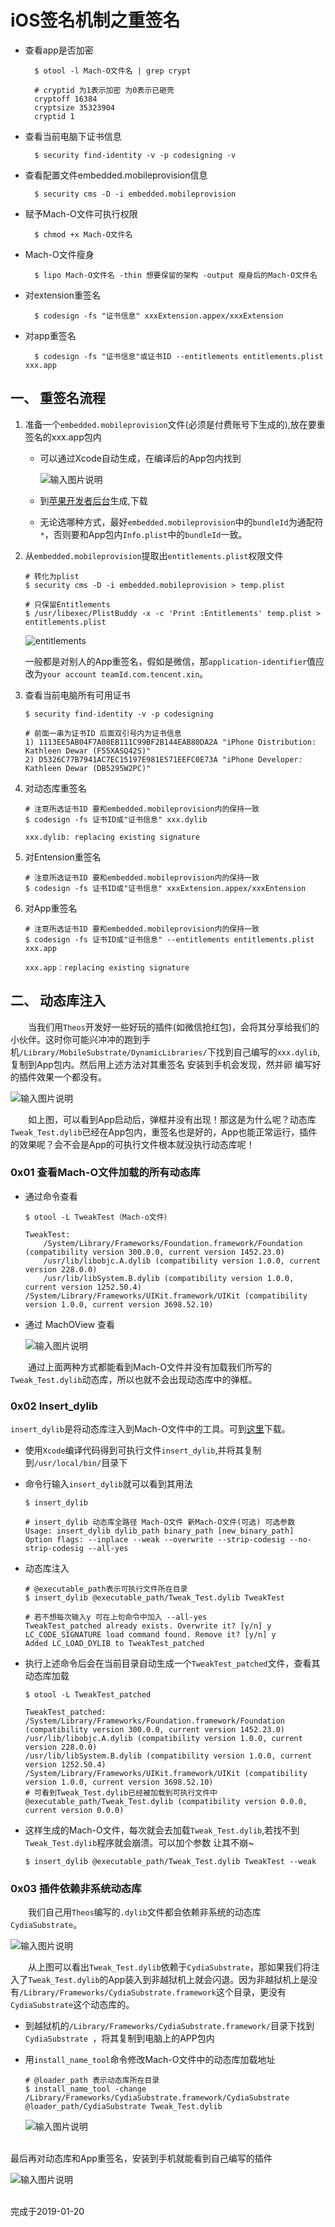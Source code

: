 # iOS签名机制之重签名

- 查看app是否加密

		$ otool -l Mach-O文件名 | grep crypt
		
		# cryptid 为1表示加密 为0表示已砸壳
		cryptoff 16384
    	cryptsize 35323904
      	cryptid 1
  
- 查看当前电脑下证书信息

		$ security find-identity -v -p codesigning -v
		
- 查看配置文件embedded.mobileprovision信息

		$ security cms -D -i embedded.mobileprovision
		
- 赋予Mach-O文件可执行权限

		$ chmod +x Mach-O文件名
		
- Mach-O文件瘦身

		$ lipo Mach-O文件名 -thin 想要保留的架构 -output 瘦身后的Mach-O文件名
		
- 对extension重签名

		$ codesign -fs "证书信息" xxxExtension.appex/xxxExtension
		
- 对app重签名

		$ codesign -fs "证书信息"或证书ID --entitlements entitlements.plist xxx.app
		

## 一、 重签名流程

1. 准备一个`embedded.mobileprovision`文件(必须是付费账号下生成的),放在要重签名的xxx.app包内
	
	- 可以通过Xcode自动生成，在编译后的App包内找到

		![输入图片说明](https://images.gitee.com/uploads/images/2019/0118/111805_debde842_1355277.png "Snip20190117_10.png")
	
	- 到[苹果开发者后台](https://developer.apple.com/account/ios/profile/)生成,下载
	
	- 无论选哪种方式，最好`embedded.mobileprovision`中的`bundleId`为通配符`*`，否则要和App包内`Info.plist`中的`bundleId`一致。

2. 从`embedded.mobileprovision`提取出`entitlements.plist`权限文件
	
	```
	# 转化为plist
	$ security cms -D -i embedded.mobileprovision > temp.plist
	
	# 只保留Entitlements
	$ /usr/libexec/PlistBuddy -x -c 'Print :Entitlements' temp.plist > entitlements.plist
	```
	
	![entitlements](https://images.gitee.com/uploads/images/2019/0118/112034_459d44e4_1355277.png "Snip20190117_12.png")
	
	一般都是对别人的App重签名，假如是微信，那`application-identifier`值应改为`your account teamId.com.tencent.xin`。

3. 查看当前电脑所有可用证书

	```
	$ security find-identity -v -p codesigning
	
	# 前面一串为证书ID 后面双引号内为证书信息
	1) 1113EE5AB04F7A08EB111C99BF2B144EAB80DA2A "iPhone Distribution: Kathleen Dewar (F55XASQ42S)"
 	2) D5326C77B7941AC7EC15197E981E571EEFC0E73A "iPhone Developer: Kathleen Dewar (DB5295W2PC)"
	```

4. 对动态库重签名

	```
	# 注意所选证书ID 要和embedded.mobileprovision内的保持一致
	$ codesign -fs 证书ID或"证书信息" xxx.dylib
	
	xxx.dylib: replacing existing signature
	```
	
5. 对Entension重签名

	```
	# 注意所选证书ID 要和embedded.mobileprovision内的保持一致
	$ codesign -fs 证书ID或"证书信息" xxxExtension.appex/xxxEntension
	```
	
6. 对App重签名
	
	```
	# 注意所选证书ID 要和embedded.mobileprovision内的保持一致
	$ codesign -fs 证书ID或"证书信息" --entitlements entitlements.plist xxx.app
	
	xxx.app：replacing existing signature
	```
	
	
	
## 二、 动态库注入

　　当我们用`Theos`开发好一些好玩的插件(如微信抢红包)，会将其分享给我们的小伙伴。这时你可能兴冲冲的跑到手机`/Library/MobileSubstrate/DynamicLibraries/`下找到自己编写的`xxx.dylib`, 复制到App包内。然后用上述方法对其重签名 安装到手机会发现，然并卵 编写好的插件效果一个都没有。


![输入图片说明](https://images.gitee.com/uploads/images/2019/0120/173718_e0463823_1355277.png "Snip20190120_2.png")

　　如上图，可以看到App启动后，弹框并没有出现！那这是为什么呢？动态库`Tweak_Test.dylib`已经在App包内，重签名也是好的，App也能正常运行，插件的效果呢？会不会是App的可执行文件根本就没执行动态库呢！

### 0x01 查看Mach-O文件加载的所有动态库

- 通过命令查看

	```
	$ otool -L TweakTest（Mach-o文件）

	TweakTest:
		/System/Library/Frameworks/Foundation.framework/Foundation (compatibility version 300.0.0, current version 1452.23.0)
		/usr/lib/libobjc.A.dylib (compatibility version 1.0.0, current version 228.0.0)
		/usr/lib/libSystem.B.dylib (compatibility version 1.0.0, current version 1252.50.4)
	/System/Library/Frameworks/UIKit.framework/UIKit (compatibility version 1.0.0, current version 3698.52.10)
	```

- 通过 MachOView 查看

	![输入图片说明](https://images.gitee.com/uploads/images/2019/0120/173810_748f5e06_1355277.png "Snip20190120_3.png")

　　通过上面两种方式都能看到Mach-O文件并没有加载我们所写的`Tweak_Test.dylib`动态库，所以也就不会出现动态库中的弹框。
　　

### 0x02 Insert_dylib

`insert_dylib`是将动态库注入到Mach-O文件中的工具。可到[这里](https://github.com/Tyilo/insert_dylib)下载。

- 使用`Xcode`编译代码得到可执行文件`insert_dylib`,并将其复制到`/usr/local/bin/`目录下

- 命令行输入`insert_dylib`就可以看到其用法

	```
	$ insert_dylib
	
	# insert_dylib 动态库全路径 Mach-O文件 新Mach-O文件(可选) 可选参数
	Usage: insert_dylib dylib_path binary_path [new_binary_path]
	Option flags: --inplace --weak --overwrite --strip-codesig --no-strip-codesig --all-yes
	```

- 动态库注入

	```
	# @executable_path表示可执行文件所在目录
	$ insert_dylib @executable_path/Tweak_Test.dylib TweakTest
	
	# 若不想每次输入y 可在上句命令中加入 --all-yes
	TweakTest_patched already exists. Overwrite it? [y/n] y
	LC_CODE_SIGNATURE load command found. Remove it? [y/n] y
	Added LC_LOAD_DYLIB to TweakTest_patched
	```

- 执行上述命令后会在当前目录自动生成一个`TweakTest_patched`文件，查看其动态库加载

	```
	$ otool -L TweakTest_patched 
	
	TweakTest_patched:
	/System/Library/Frameworks/Foundation.framework/Foundation (compatibility version 300.0.0, current version 1452.23.0)
	/usr/lib/libobjc.A.dylib (compatibility version 1.0.0, current version 228.0.0)
	/usr/lib/libSystem.B.dylib (compatibility version 1.0.0, current version 1252.50.4)
	/System/Library/Frameworks/UIKit.framework/UIKit (compatibility version 1.0.0, current version 3698.52.10)
	# 可看到Tweak_Test.dylib已经被加载到可执行文件中
	@executable_path/Tweak_Test.dylib (compatibility version 0.0.0, current version 0.0.0)
	```
	
- 这样生成的Mach-O文件，每次就会去加载`Tweak_Test.dylib`,若找不到`Tweak_Test.dylib`程序就会崩溃。可以加个参数 让其不崩~

	```
	$ insert_dylib @executable_path/Tweak_Test.dylib TweakTest --weak
	```
	

### 0x03 插件依赖非系统动态库

　　我们自己用`Theos`编写的`.dylib`文件都会依赖非系统的动态库`CydiaSubstrate`。

![输入图片说明](https://images.gitee.com/uploads/images/2019/0120/173948_b567b738_1355277.png "Snip20190120_5.png")

　　从上图可以看出`Tweak_Test.dylib`依赖于`CydiaSubstrate`，那如果我们将注入了`Tweak_Test.dylib`的App装入到非越狱机上就会闪退。因为非越狱机上是没有`/Library/Frameworks/CydiaSubstrate.framework`这个目录，更没有`CydiaSubstrate`这个动态库的。


- 到越狱机的`/Library/Frameworks/CydiaSubstrate.framework/`目录下找到`CydiaSubstrate `，将其复制到电脑上的APP包内

- 用`install_name_tool`命令修改Mach-O文件中的动态库加载地址

	```
	# @loader_path 表示动态库所在目录
	$ install_name_tool -change /Library/Frameworks/CydiaSubstrate.framework/CydiaSubstrate @loader_path/CydiaSubstrate Tweak_Test.dylib 
	```
	
	![输入图片说明](https://images.gitee.com/uploads/images/2019/0120/174036_0af30b3d_1355277.png "Snip20190120_6.png")
	
<br>	
最后再对动态库和App重签名，安装到手机就能看到自己编写的插件

![输入图片说明](https://images.gitee.com/uploads/images/2019/0120/174109_6bf184ae_1355277.png "Snip20190120_7.png")



<br>
完成于2019-01-20
<br>